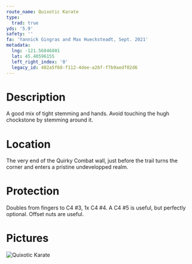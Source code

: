 ```yaml
---
route_name: Quixotic Karate
type:
  trad: true
yds: '5.9'
safety: ''
fa: 'Yannick Gingras and Max Huecksteadt, Sept. 2021'
metadata:
  lng: -121.56846801
  lat: 45.40596155
  left_right_index: '0'
  legacy_id: 402a5f68-f112-4dee-a26f-f7b9aedf02d6
---
```

# Description
A good mix of tight stemming and hands. Avoid touching the hugh chockstone by stemming around it.

# Location
The very end of the Quirky Combat wall, just before the trail turns the corner and enters a pristine undevelopped realm.

# Protection
Doubles from fingers to C4 #3, 1x C4 #4. A C4 #5 is useful, but perfectly optional. Offset nuts are useful.

# Pictures
![Quixotic Karate](quixotic-karate.jpg)
